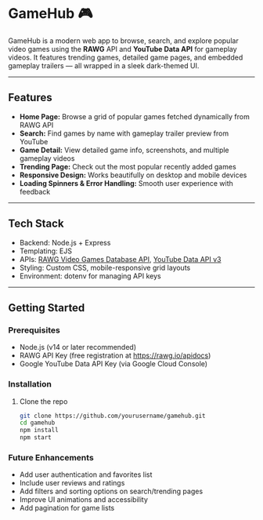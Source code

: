 # GameHub 🎮

GameHub is a modern web app to browse, search, and explore popular video games using the **RAWG** API and **YouTube Data API** for gameplay videos. It features trending games, detailed game pages, and embedded gameplay trailers — all wrapped in a sleek dark-themed UI.

---

## Features

- **Home Page:** Browse a grid of popular games fetched dynamically from RAWG API  
- **Search:** Find games by name with gameplay trailer preview from YouTube  
- **Game Detail:** View detailed game info, screenshots, and multiple gameplay videos  
- **Trending Page:** Check out the most popular recently added games  
- **Responsive Design:** Works beautifully on desktop and mobile devices  
- **Loading Spinners & Error Handling:** Smooth user experience with feedback  

---

## Tech Stack

- Backend: Node.js + Express  
- Templating: EJS  
- APIs: [RAWG Video Games Database API](https://rawg.io/apidocs), [YouTube Data API v3](https://developers.google.com/youtube/v3)  
- Styling: Custom CSS, mobile-responsive grid layouts  
- Environment: dotenv for managing API keys  

---

## Getting Started

### Prerequisites

- Node.js (v14 or later recommended)  
- RAWG API Key (free registration at https://rawg.io/apidocs)  
- Google YouTube Data API Key (via Google Cloud Console)  

### Installation

1. Clone the repo  
   ```bash
   git clone https://github.com/yourusername/gamehub.git
   cd gamehub
   npm install
   npm start


### Future Enhancements

- Add user authentication and favorites list  
- Include user reviews and ratings
- Add filters and sorting options on search/trending pages
- Improve UI animations and accessibility
- Add pagination for game lists



